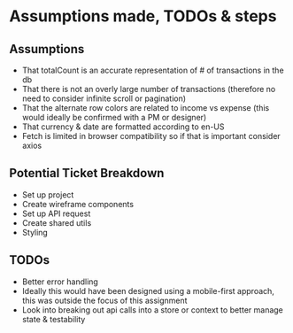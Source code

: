 # Assumptions made, TODOs & steps

## Assumptions
- That totalCount is an accurate representation of # of transactions in the db
- That there is not an overly large number of transactions (therefore no need to consider infinite scroll or pagination)
- That the alternate row colors are related to income vs expense (this would ideally be confirmed with a PM or designer)
- That currency & date are formatted according to en-US
- Fetch is limited in browser compatibility so if that is important consider axios

## Potential Ticket Breakdown
- Set up project
- Create wireframe components
- Set up API request
- Create shared utils
- Styling

## TODOs
- Better error handling
- Ideally this would have been designed using a mobile-first approach, this was outside the focus of this assignment
- Look into breaking out api calls into a store or context to better manage state & testability
